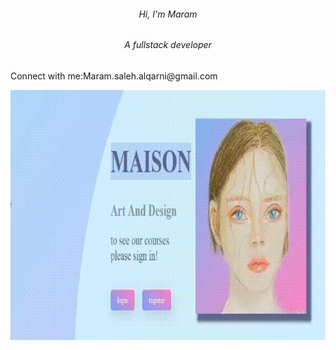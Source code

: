 <h6 align="center">Hi, I'm Maram</h6>
<h6 align="center">A fullstack developer</h6>

<P align="left">Connect with me:Maram.saleh.alqarni@gmail.com</P>
<p align="left">
</p>
 <img src="exa.gif" width="760" height="400"/> 
